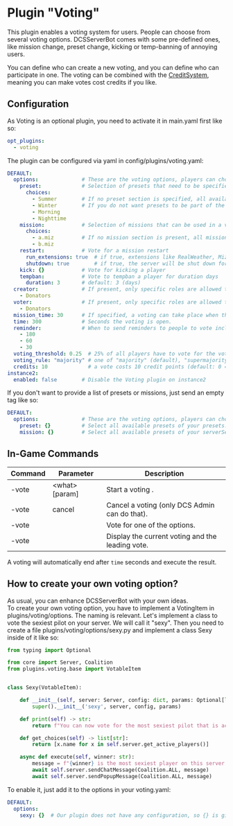 # Plugin "Voting"
This plugin enables a voting system for users. People can choose from several voting options. DCSServerBot comes with 
some pre-defined ones, like mission change, preset change, kicking or temp-banning of annoying users.

You can define who can create a new voting, and you can define who can participate in one. The voting can be combined 
with the [CreditSystem](../creditsystem/README.md), meaning you can make votes cost credits if you like.

## Configuration
As Voting is an optional plugin, you need to activate it in main.yaml first like so:
```yaml
opt_plugins:
  - voting
```

The plugin can be configured via yaml in config/plugins/voting.yaml:
```yaml
DEFAULT:
  options:              # These are the voting options, players can chose from. It is up to you, to enable them or not!
    preset:             # Selection of presets that need to be specified in your presets.yaml
      choices:
        - Summer        # If no preset section is specified, all available presets will be used (not recommended).
        - Winter        # If you do not want presets to be part of the voting, set an empty list in here.
        - Morning
        - Nighttime
    mission:            # Selection of missions that can be used in a voting. They must be available in your serverSettings.lua
      choices:
        - a.miz         # If no mission section is present, all missions from serverSettings.lua will be used.
        - b.miz
    restart:            # Vote for a mission restart
      run_extensions: true  # if true, extensions like RealWeather, MizEdit, etc will be run (default: false).
      shutdown: true        # if true, the server will be shut down for the restart (default: false)
    kick: {}            # Vote for kicking a player
    tempban:            # Vote to tempban a player for duration days
      duration: 3       # default: 3 (days)
  creator:              # If present, only specific roles are allowed to create a vote (default: every player).
    - Donators
  voter:                # If present, only specific roles are allowed to vote (default: every player).
    - Donators
  mission_time: 30      # If specified, a voting can take place when the mission is running at least that many minutes.
  time: 300             # Seconds the voting is open.
  reminder:             # When to send reminders to people to vote including the current top vote.
    - 180
    - 60
    - 30
  voting_threshold: 0.25  # 25% of all players have to vote for the vote to count
  voting_rule: "majority" # one of "majority" (default), "supermajority" (>= 33%), "unanimous" or "absolute" (>= 50%)
  credits: 10             # a vote costs 10 credit points (default: 0 = off)
instance2:
  enabled: false        # Disable the Voting plugin on instance2
```

If you don't want to provide a list of presets or missions, just send an empty tag like so:
```yaml
DEFAULT:
  options:              # These are the voting options, players can chose from. It is up to you, to enable them or not!
    preset: {}          # Select all available presets of your presets.yaml
    mission: {}         # Select all available presets of your serverSettings.lua
```

## In-Game Commands
| Command | Parameter          | Description                                      |
|---------|--------------------|--------------------------------------------------|
| -vote   | \<what\> \[param\] | Start a voting .                                 | 
| -vote   | cancel             | Cancel a voting (only DCS Admin can do that).    |
| -vote   | <num>              | Vote for one of the options.                     |
| -vote   |                    | Display the current voting and the leading vote. |

A voting will automatically end after `time` seconds and execute the result.

## How to create your own voting option?
As usual, you can enhance DCSServerBot with your own ideas.<br>
To create your own voting option, you have to implement a VotingItem in plugins/voting/options. The naming is relevant.
Let's implement a class to vote the sexiest pilot on your server. We will call it "sexy". Then you need to create a
file plugins/voting/options/sexy.py and implement a class Sexy inside of it like so:
```python
from typing import Optional

from core import Server, Coalition
from plugins.voting.base import VotableItem


class Sexy(VotableItem):

    def __init__(self, server: Server, config: dict, params: Optional[list[str]] = None):
        super().__init__('sexy', server, config, params)

    def print(self) -> str:
        return f"You can now vote for the most sexiest pilot that is active on the server."

    def get_choices(self) -> list[str]:
        return [x.name for x in self.server.get_active_players()]

    async def execute(self, winner: str):
        message = f"{winner} is the most sexiest player on this server!"
        await self.server.sendChatMessage(Coalition.ALL, message)
        await self.server.sendPopupMessage(Coalition.ALL, message)
```

To enable it, just add it to the options in your voting.yaml:
```yaml
DEFAULT:
  options:
    sexy: {}  # Our plugin does not have any configuration, so {} is given
```

